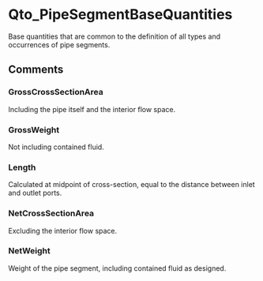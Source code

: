# Qto_PipeSegmentBaseQuantities

Base quantities that are common to the definition of all types and occurrences of pipe segments.<!-- end of definition -->


## Comments

### GrossCrossSectionArea

Including the pipe itself and the interior flow space.

### GrossWeight

Not including contained fluid.

### Length

Calculated at midpoint of cross-section, equal to the distance between inlet and outlet ports.

### NetCrossSectionArea

Excluding the interior flow space.

### NetWeight

Weight of the pipe segment, including contained fluid as designed.

